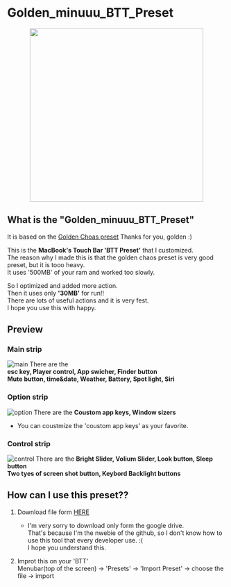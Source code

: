 # Golden_minuuu_BTT_Preset
<p align="center">
<img width="400px" src="https://i.imgur.com/kyS3DFB.png"/>
</p>

## What is the "Golden_minuuu_BTT_Preset"
It is based on the [Golden Choas preset](https://community.folivora.ai/t/goldenchaos-btt-the-complete-touch-bar-ui-replacement/1281)
Thanks for you, golden :)


This is the __MacBook's Touch Bar 'BTT Preset'__ that I customized.\
The reason why I made this is that the golden chaos preset is very good preset, but it is tooo heavy.\
It uses '500MB' of your ram and worked too slowly.



So I optimized and added more action.\
Then it uses only __'30MB'__ for run!!\
There are lots of useful actions and it is very fest.\
I hope you use this with happy.




## Preview
### __Main strip__
![main](https://i.imgur.com/fTnqyIH.png)
There are the\
__esc key, Player control, App swicher, Finder button\
Mute button, time&date, Weather, Battery, Spot light, Siri__




### __Option strip__
![option](https://i.imgur.com/IhXKAmy.png)
There are the __Coustom app keys, Window sizers__
* You can coustmize the 'coustom app keys' as your favorite.



### __Control strip__
![control](https://i.imgur.com/8V2e2DB.png)
There are the __Bright Slider, Volium Slider, Look button, Sleep button\
Two tyes of screen shot button, Keybord Backlight buttons__



## How can I use this preset??
1. Download file form [HERE](https://drive.google.com/drive/folders/1usBuvMZwIbimJhtmEZlx5221_QS1Ithb?usp=sharing)
   * I'm very sorry to download only form the google drive.\
     That's because I'm the nwebie of the github, so I don't know how to use this tool that every developer use. :(\
     I hope you understand this.
     
2. Improt this on your 'BTT'\
   Menubar(top of the screen) -> 'Presets' -> 'Import Preset' -> choose the file -> import
   
